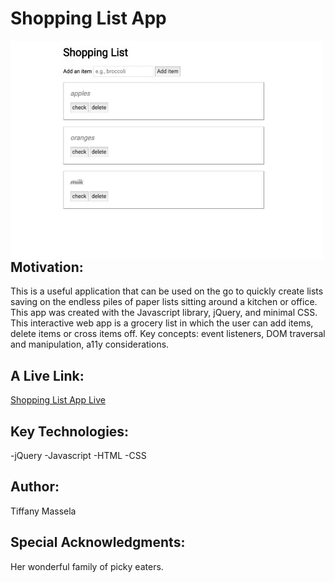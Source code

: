 Shopping List App
=================

<img src="shoppinglistSS.jpg"
     alt="Screenshot"
     style="float: left; margin-right: 10px;" /> 

Motivation:  
------------
This is a useful application that can be used on the go to quickly create lists saving on the endless piles of paper lists sitting around a kitchen or office.  This app was created with the Javascript library, jQuery, and minimal CSS.  This interactive web app is a grocery list in which the user can add items, delete items or cross items off.  Key concepts:  event listeners, DOM traversal and manipulation, a11y considerations.  

A Live Link:
-------------------------------------
<a href="https://tmassela.github.io/Shopping-List-App/">Shopping List App Live</a>

Key Technologies:  
----------------
-jQuery
-Javascript
-HTML
-CSS 

Author:
----------------
Tiffany Massela

Special Acknowledgments:
------------------------
Her wonderful family of picky eaters.
